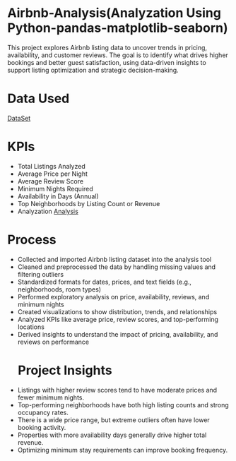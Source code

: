 # Airbnb-Analysis(Analyzation Using Python-pandas-matplotlib-seaborn)
This project explores Airbnb listing data to uncover trends in pricing, availability, and customer reviews. The goal is to identify what drives higher bookings and better guest satisfaction, using data-driven insights to support listing optimization and strategic decision-making.
# Data Used
<a href="https://drive.google.com/file/d/17d0yXKVkYBbHgQ2ocFUp6tphhFb8pYpn/view?usp=sharing">DataSet<a/>
# KPIs
- Total Listings Analyzed
- Average Price per Night
- Average Review Score
- Minimum Nights Required
- Availability in Days (Annual)
- Top Neighborhoods by Listing Count or Revenue
- Analyzation
  <a href="https://github.com/Pushkar2520/Airbnb-Analysis/blob/main/Airbnb_Analysis.pdf">Analysis<a>
# Process
- Collected and imported Airbnb listing dataset into the analysis tool
- Cleaned and preprocessed the data by handling missing values and filtering outliers
- Standardized formats for dates, prices, and text fields (e.g., neighborhoods, room types)
- Performed exploratory analysis on price, availability, reviews, and minimum nights
- Created visualizations to show distribution, trends, and relationships
- Analyzed KPIs like average price, review scores, and top-performing locations
- Derived insights to understand the impact of pricing, availability, and reviews on performance
  # Project Insights
- Listings with higher review scores tend to have moderate prices and fewer minimum nights.
- Top-performing neighborhoods have both high listing counts and strong occupancy rates.
- There is a wide price range, but extreme outliers often have lower booking activity.
- Properties with more availability days generally drive higher total revenue.
- Optimizing minimum stay requirements can improve booking frequency.
